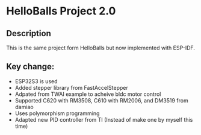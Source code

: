 # HelloBalls Project 2.0

## Description
This is the same project form HelloBalls but now implemented with ESP-IDF.


## Key change:  
* ESP32S3 is used  
* Added stepper library from FastAccelStepper  
* Adpated from TWAI example to acheive bldc motor control
* Supported C620 with RM3508, C610 with RM2006, and DM3519 from damiao
* Uses polymorphism programming
* Adapted new PID controller from TI (Instead of make one by myself this time)
